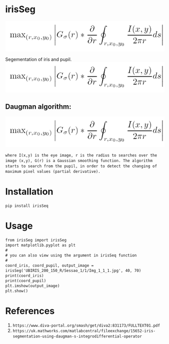 # irisSeg

![image](irisSeg/Data/DaughmanOperation.jpg)

Segementation of iris and pupil.
![image](irisSeg/Data/DaughmanOperation.jpg)

## Daugman algorithm:

![image](irisSeg/Data/DaughmanOperation.jpg)

`where I(x,y) is the eye image, r is the radius to searches over the image (x,y), G(r) is a Gaussian smoothing function.
The algorithm starts to search from the pupil, in order to detect the changing of maximum pixel values
(partial derivative).`

# Installation
    pip install irisSeq

# Usage

    from irisSeg import irisSeg
    import matplotlib.pyplot as plt
    #
    # you can also view using the argument in irisSeq function
    #
    coord_iris, coord_pupil, output_image = irisSeg('UBIRIS_200_150_R/Sessao_1/1/Img_1_1_1.jpg', 40, 70)
    print(coord_iris)
    print(coord_pupil)
    plt.imshow(output_image)
    plt.show()


# References

1. `https://www.diva-portal.org/smash/get/diva2:831173/FULLTEXT01.pdf`
2. `https://uk.mathworks.com/matlabcentral/fileexchange/15652-iris-segmentation-using-daugman-s-integrodifferential-operator`